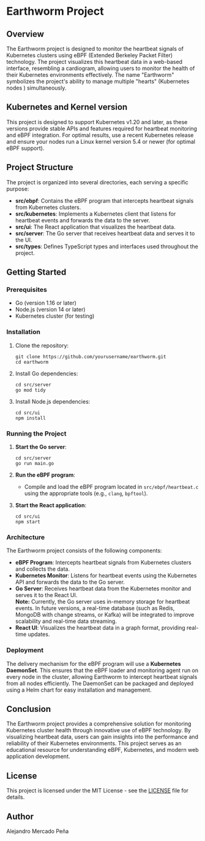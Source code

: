 # Earthworm Project

## Overview
The Earthworm project is designed to monitor the heartbeat signals of Kubernetes clusters using eBPF (Extended Berkeley Packet Filter) technology. The project visualizes this heartbeat data in a web-based interface, resembling a cardiogram, allowing users to monitor the health of their Kubernetes environments effectively. The name "Earthworm" symbolizes the project's ability to manage multiple "hearts" (Kubernetes nodes ) simultaneously.

## Kubernetes and Kernel version
This project is designed to support Kubernetes v1.20 and later, as these versions provide stable APIs and features required for heartbeat monitoring and eBPF integration.
For optimal results, use a recent Kubernetes release and ensure your nodes run a Linux kernel version 5.4 or newer (for optimal eBPF support).

## Project Structure
The project is organized into several directories, each serving a specific purpose:

- **src/ebpf**: Contains the eBPF program that intercepts heartbeat signals from Kubernetes clusters.
- **src/kubernetes**: Implements a Kubernetes client that listens for heartbeat events and forwards the data to the server.
- **src/ui**: The React application that visualizes the heartbeat data.
- **src/server**: The Go server that receives heartbeat data and serves it to the UI.
- **src/types**: Defines TypeScript types and interfaces used throughout the project.

## Getting Started

### Prerequisites
- Go (version 1.16 or later)
- Node.js (version 14 or later)
- Kubernetes cluster (for testing)

### Installation
1. Clone the repository:
   ```
   git clone https://github.com/yourusername/earthworm.git
   cd earthworm
   ```

2. Install Go dependencies:
   ```
   cd src/server
   go mod tidy
   ```

3. Install Node.js dependencies:
   ```
   cd src/ui
   npm install
   ```

### Running the Project
1. **Start the Go server**:
   ```
   cd src/server
   go run main.go
   ```

2. **Run the eBPF program**:
   - Compile and load the eBPF program located in `src/ebpf/heartbeat.c` using the appropriate tools (e.g., `clang`, `bpftool`).

3. **Start the React application**:
   ```
   cd src/ui
   npm start
   ```

### Architecture
The Earthworm project consists of the following components:
- **eBPF Program**: Intercepts heartbeat signals from Kubernetes clusters and collects the data.
- **Kubernetes Monitor**: Listens for heartbeat events using the Kubernetes API and forwards the data to the Go server.
- **Go Server**: Receives heartbeat data from the Kubernetes monitor and serves it to the React UI.  
  **Note:** Currently, the Go server uses in-memory storage for heartbeat events. In future versions, a real-time database (such as Redis, MongoDB with change streams, or Kafka) will be integrated to improve scalability and real-time data streaming.
- **React UI**: Visualizes the heartbeat data in a graph format, providing real-time updates.


### Deployment

The delivery mechanism for the eBPF program will use a **Kubernetes DaemonSet**. This ensures that the eBPF loader and monitoring agent run on every node in the cluster, allowing Earthworm to intercept heartbeat signals from all nodes efficiently. The DaemonSet can be packaged and deployed using a Helm chart for easy installation and management.


## Conclusion
The Earthworm project provides a comprehensive solution for monitoring Kubernetes cluster health through innovative use of eBPF technology. By visualizing heartbeat data, users can gain insights into the performance and reliability of their Kubernetes environments. This project serves as an educational resource for understanding eBPF, Kubernetes, and modern web application development.

## License
This project is licensed under the MIT License - see the [LICENSE](LICENSE) file for details.

## Author
Alejandro Mercado Peña